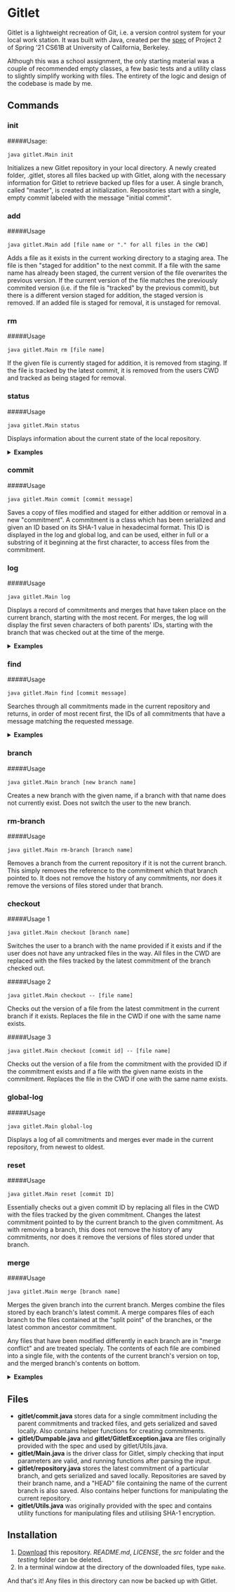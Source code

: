 # Gitlet

<!-- 

Uncomment this picture when logo is finished and uploaded!

<img src="./img/GitletLogo.png" align="right" alt="Gitlet logo" height="auto" width="12%">

-->

Gitlet is a lightweight recreation of Git, i.e. a version control system for your local work station. It was built with Java, created per the [spec](https://sp21.datastructur.es/materials/proj/proj2/proj2) of Project 2 of Spring '21 CS61B at University of California, Berkeley.

Although this was a school assignment, the only starting material was a couple of recommended empty classes, a few basic tests and a utility class to slightly simplify working with files. The entirety of the logic and design of the codebase is made by me.

## Commands

### init

#####Usage:

	java gitlet.Main init

Initializes a new Gitlet repository in your local directory. A newly created folder, .gitlet, stores all files backed up with Gitlet, along with the necessary information for Gitlet to retrieve backed up files for a user. A single branch, called "master", is created at initialization. Repositories start with a single, empty commit labeled with the message "initial commit".

### add

#####Usage

	java gitlet.Main add [file name or "." for all files in the CWD]

Adds a file as it exists in the current working directory to a staging area. The file is then "staged for addition" to the next commit. If a file with the same name has already been staged, the current version of the file overwrites the previous version. If the current version of the file matches the previously commited version (i.e. if the file is "tracked" by the previous commit), but there is a different version staged for addition, the staged version is removed. If an added file is staged for removal, it is unstaged for removal.

### rm

#####Usage

	java gitlet.Main rm [file name]
	
If the given file is currently staged for addition, it is removed from staging. If the file is tracked by the latest commit, it is removed from the users CWD and tracked as being staged for removal.

### status

#####Usage

	java gitlet.Main status

Displays information about the current state of the local repository. 

<details><summary><b>Examples</b></summary>

<p align="center">
<img src="./src/status 1.png" alt="Demo of status command following the initialization of a new Gitlet repository" height="auto" width="85%">
<img src="./src/status 2.png" alt="Demo of status command following the addition of a file" height="auto" width="85%">
</p>

</details>

### commit

#####Usage

	java gitlet.Main commit [commit message]
	
Saves a copy of files modified and staged for either addition or removal in a new "commitment". A commitment is a class which has been serialized and given an ID based on its SHA-1 value in hexadecimal format. This ID is displayed in the log and global log, and can be used, either in full or a substring of it beginning at the first character, to access files from the commitment.

### log

#####Usage

	java gitlet.Main log
	
Displays a record of commitments and merges that have taken place on the current branch, starting with the most recent. For merges, the log will display the first seven characters of both parents' IDs, starting with the branch that was checked out at the time of the merge. 

<details><summary><b>Examples</b></summary>

<p align="center">
<img src="./src/log 1.png" alt="Demo of log command following the initialization of a new Gitlet repository and a single commitment made by the user" height="auto" width="85%">

</details>

### find

#####Usage

	java gitlet.Main find [commit message]
	
Searches through all commitments made in the current repository and returns, in order of most recent first, the IDs of all commitments that have a message matching the requested message.

<details><summary><b>Examples</b></summary>

<p align="center">
<img src="./src/find 1.png" alt="Demo of find command in which a user finds two commitments with the same message" height="auto" width="85%">

</details>

### branch

#####Usage

	java gitlet.Main branch [new branch name]
	
Creates a new branch with the given name, if a branch with that name does not currently exist. Does not switch the user to the new branch.

### rm-branch

#####Usage

	java gitlet.Main rm-branch [branch name]
	
Removes a branch from the current repository if it is not the current branch. This simply removes the reference to the commitment which that branch pointed to. It does not remove the history of any commitments, nor does it remove the versions of files stored under that branch.

### checkout

#####Usage 1

	java gitlet.Main checkout [branch name]
	
Switches the user to a branch with the name provided if it exists and if the user does not have any untracked files in the way. All files in the CWD are replaced with the files tracked by the latest commitment of the branch checked out.

#####Usage 2

	java gitlet.Main checkout -- [file name]
	
Checks out the version of a file from the latest commitment in the current branch if it exists. Replaces the file in the CWD if one with the same name exists.

#####Usage 3

	java gitlet.Main checkout [commit id] -- [file name]
	
Checks out the version of a file from the commitment with the provided ID if the commitment exists and if a file with the given name exists in the commitment. Replaces the file in the CWD if one with the same name exists.

### global-log

#####Usage

	java gitlet.Main global-log
	
Displays a log of all commitments and merges ever made in the current repository, from newest to oldest. 

### reset

#####Usage

	java gitlet.Main reset [commit ID]
	
Essentially checks out a given commit ID by replacing all files in the CWD with the files tracked by the given commitment. Changes the latest commitment pointed to by the current branch to the given commitment. As with removing a branch, this does not remove the history of any commitments, nor does it remove the versions of files stored under that branch.

### merge

#####Usage

	java gitlet.Main merge [branch name]
	
Merges the given branch into the current branch. Merges combine the files stored by each branch's latest commit. A merge compares files of each branch to the files contained at the "split point" of the branches, or the latest common ancestor commitment.

Any files that have been modified differently in each branch are in "merge conflict" and are treated specialy. The contents of each file are combined into a single file, with the contents of the current branch's version on top, and the merged branch's contents on bottom.



<details><summary><b>Examples</b></summary>

<p align="center">
<img src="./src/merge 1.png" alt="Demo of file contents after a merge conflict" height="auto" width="85%">

</details>



## Files

* **gitlet/commit.java** stores data for a single commitment including the parent commitments and tracked files, and gets serialized and saved locally. Also contains helper functions for creating commitments.
* **gitlet/Dumpable.java** and **gitlet/GitletException.java** are files originally provided with the spec and used by gitlet/Utils.java.
* **gitlet/Main.java** is the driver class for Gitlet, simply checking that input parameters are valid, and running functions after parsing the input.
* **gitlet/repository.java** stores the latest commitment of a particular branch, and gets serialized and saved locally. Repositories are saved by their branch name, and a "HEAD" file containing the name of the current branch is also saved. Also contains helper functions for manipulating the current repository. 
* **gitlet/Utils.java** was originally provided with the spec and contains utility functions for manipulating files and utilising SHA-1 encryption. 

## Installation
1. [Download](https://github.com/DevonMartin/Gitlet/archive/refs/heads/main.zip) this repository. *README.md*, *LICENSE*, the *src* folder and the *testing* folder can be deleted.
2. In a terminal window at the directory of the downloaded files, type ```make```.

And that's it! Any files in this directory can now be backed up with Gitlet.